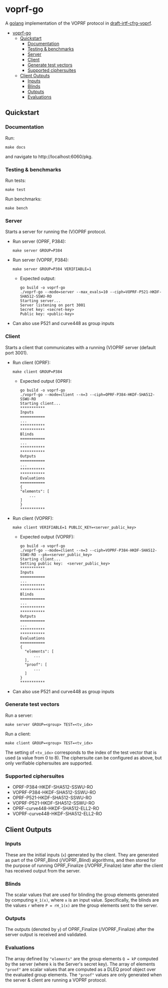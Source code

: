 # voprf-go

A [golang](https://golang.org/) implementation of the VOPRF protocol in
[draft-irtf-cfrg-voprf](https://datatracker.ietf.org/doc/draft-irtf-cfrg-voprf/).

- [voprf-go](#voprf-go)
  - [Quickstart](#quickstart)
    - [Documentation](#documentation)
    - [Testing & benchmarks](#testing--benchmarks)
    - [Server](#server)
    - [Client](#client)
    - [Generate test vectors](#generate-test-vectors)
    - [Supported ciphersuites](#supported-ciphersuites)
  - [Client Outputs](#client-outputs)
    - [Inputs](#inputs)
    - [Blinds](#blinds)
    - [Outputs](#outputs)
    - [Evaluations](#evaluations)

## Quickstart

### Documentation

Run:

```
make docs
```

and navigate to http://localhost:6060/pkg.

### Testing & benchmarks

Run tests:

```
make test
```

Run benchmarks:

```
make bench
```

### Server

Starts a server for running the (V)OPRF protocol.

- Run server (OPRF, P384):

    ```
    make server GROUP=P384
    ```

- Run server (VOPRF, P384):

    ```
    make server GROUP=P384 VERIFIABLE=1
    ```

    - Expected output:

        ```
        go build -o voprf-go
        ./voprf-go --mode=server --max_evals=10 --ciph=VOPRF-P521-HKDF-SHA512-SSWU-RO
        Starting server...
        Server listening on port 3001
        Secret key: <secret-key>
        Public key: <public-key>
        ```

- Can also use P521 and curve448 as group inputs

### Client

Starts a client that communicates with a running (V)OPRF server (default
port 3001).

- Run client (OPRF):

    ```
    make client GROUP=P384
    ```

  - Expected output (OPRF):

      ```
      go build -o voprf-go
      ./voprf-go --mode=client --n=3 --ciph=OPRF-P384-HKDF-SHA512-SSWU-RO
      Starting client...
      ***********
      Inputs
      ===========
      ...
      ***********
      ***********
      Blinds
      ===========
      ...
      ***********
      ***********
      Outputs
      ===========
      ...
      ***********
      ***********
      Evaluations
      ===========
      {
      "elements": [
          ...
      ]
      }
      ***********
      ```

- Run client (VOPRF):

    ```
    make client VERIFIABLE=1 PUBLIC_KEY=<server_public_key>
    ```

  - Expected output (VOPRF):

      ```
      go build -o voprf-go
      ./voprf-go --mode=client --n=3 --ciph=VOPRF-P384-HKDF-SHA512-SSWU-RO --pk=<server_public_key>
      Starting client...
      Setting public key:  <server_public_key>
      ***********
      Inputs
      ===========
      ...
      ***********
      ***********
      Blinds
      ===========
      ...
      ***********
      ***********
      Outputs
      ===========
      ...
      ***********
      ***********
      Evaluations
      ===========
      {
        "elements": [
            ...
        ],
        "proof": [
            ...
        ]
      }
      ***********
      ```

- Can also use P521 and curve448 as group inputs

### Generate test vectors

Run a server:

```
make server GROUP=<group> TEST=<tv_idx>
```

Run a client:

```
make client GROUP=<group> TEST=<tv_idx>
```

The setting of `<tv_idx>` corresponds to the index of the test vector
that is used (a value from 0 to 8). The ciphersuite can be configured as
above, but only verifiable ciphersuites are supported.

### Supported ciphersuites

- OPRF-P384-HKDF-SHA512-SSWU-RO
- VOPRF-P384-HKDF-SHA512-SSWU-RO
- OPRF-P521-HKDF-SHA512-SSWU-RO
- VOPRF-P521-HKDF-SHA512-SSWU-RO
- OPRF-curve448-HKDF-SHA512-ELL2-RO
- VOPRF-curve448-HKDF-SHA512-ELL2-RO

## Client Outputs

### Inputs

These are the initial inputs (`x`) generated by the client. They are
generated as part of the OPRF_Blind (/VOPRF_Blind) algorithms, and then
stored for the purpose of running OPRF_Finalize (/VOPRF_Finalize) later
after the client has received output from the server.

### Blinds

The scalar values that are used for blinding the group elements
generated by computing `H_1(x)`, where `x` is an input value.
Specifically, the blinds are the values `r` where `P = rH_1(x)` are the
group elements sent to the server.

### Outputs

The outputs (denoted by `y`) of OPRF_Finalize (/VOPRF_Finalize) after
the server output is received and validated.

### Evaluations

The array defined by `"elements"` are the group elements `Q = kP`
computed by the server (where `k` is the Server's secret key). The array
of elements `"proof"` are scalar values that are computed as a DLEQ
proof object over the evaluated group elements. The `"proof"` values are
only generated when the server & client are running a VOPRF protocol.
